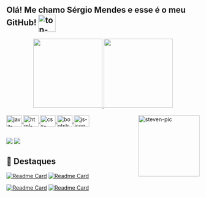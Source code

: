 ## Olá! Me chamo Sérgio Mendes e esse é o meu GitHub!  <img align="center" alt="top-logo" height="45" src="https://user-images.githubusercontent.com/85349959/181610343-ad0122c9-c768-41b1-89fc-f891f5caaa61.png">

<div align="center">
  <a href="https://github.com/sergiomnds">
  <img height="180em" src="https://github-readme-stats.vercel.app/api?username=sergiomnds&show_icons=true&theme=gotham&include_all_commits=true&count_private=true"/>
  <img height="180em" src="https://github-readme-stats.vercel.app/api/top-langs/?username=sergiomnds&layout=compact&langs_count=7&theme=gotham"/>
</div>

<div style="display: inline_block"><br>
  <img align="center" alt="java-icon" height="30" width="40" src="https://cdn.jsdelivr.net/gh/devicons/devicon/icons/java/java-original.svg">
  <img align="center" alt="html-icon" height="30" width="40" src="https://cdn.jsdelivr.net/gh/devicons/devicon/icons/html5/html5-original.svg">
  <img align="center" alt="css-icon" height="30" width="40" src="https://cdn.jsdelivr.net/gh/devicons/devicon/icons/css3/css3-original.svg">
  <img align="center" alt="bootstrap-icon" height="30" width="40" src="https://cdn.jsdelivr.net/gh/devicons/devicon/icons/bootstrap/bootstrap-original.svg">
  <img align="center" alt="js-icon" height="30" width="40" src="https://cdn.jsdelivr.net/gh/devicons/devicon/icons/javascript/javascript-original.svg">
  <img align="right" alt="steven-pic" height="160" src="https://64.media.tumblr.com/310056e369f06526d341936f0f1e9879/e09e8ff932ed94f8-f9/s400x600/80282bf8db181c0378f085628785695e60204308.gifv">
</div>

##

<div>
  <a href = "mailto:srgmendesl@gmail.com"><img src="https://img.shields.io/badge/Gmail-D14836?style=for-the-badge&logo=gmail&logoColor=white"></a>
  <a href="https://www.linkedin.com/in/sergiomendes-perfil/" target="_blank"><img src="https://img.shields.io/badge/-LinkedIn-%230077B5?style=for-the-badge&logo=linkedin&logoColor=white" target="_blank"></a> 
</div>

## 🚀 Destaques
[![Readme Card](https://github-readme-stats.vercel.app/api/pin/?username=sergiomnds&repo=letterboxd-interface&theme=gotham
)](https://github.com/sergiomnds/letterboxd-interface)
[![Readme Card](https://github-readme-stats.vercel.app/api/pin/?username=sergiomnds&repo=imersaoJava-Alura&theme=gotham
)](https://github.com/sergiomnds/imersaoJava-Alura)

[![Readme Card](https://github-readme-stats.vercel.app/api/pin/?username=sergiomnds&repo=Cartoonflix-Desafio-DIO&theme=gotham
)](https://github.com/sergiomnds/Cartoonflix-Desafio-DIO)
[![Readme Card](https://github-readme-stats.vercel.app/api/pin/?username=sergiomnds&repo=pythonMundo1&theme=gotham
)](https://github.com/sergiomnds/pythonMundo1)
